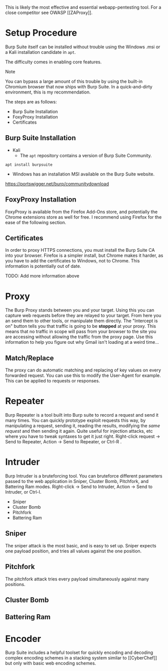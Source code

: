 This is likely the most effective and essential webapp-pentesting tool. For a close competitor see OWASP [[ZAProxy]]. 

# Setup Procedure
Burp Suite itself can be installed without trouble using the Windows .msi or a Kali installation candidate in `apt`. 

The difficulty comes in enabling core features. 

> [!note]
> You can bypass a large amount of this trouble by using the built-in Chromium browser that now ships with Burp Suite. In a quick-and-dirty environment, this is my recommendation.

The steps are as follows:
- Burp Suite Installation
- FoxyProxy Installation
- Certificates

## Burp Suite Installation
- Kali
	- The `apt` repository contains a version of Burp Suite Community. 
```shell
apt install burpsuite
```
- Windows has an installation MSI available on the Burp Suite website. 

https://portswigger.net/burp/communitydownload
## FoxyProxy Installation
FoxyProxy is available from the Firefox Add-Ons store, and potentially the Chrome extensions store as well for free. I recommend using Firefox for the ease of the following section.

## Certificates
In order to proxy HTTPS connections, you must install the Burp Suite CA into your browser. Firefox is a simpler install, but Chrome makes it harder, as you have to add the certificates to Windows, not to Chrome. This information is potentially out of date.  

TODO: Add more information above

# Proxy
The Burp Proxy stands between you and your target. Using this you can capture web requests before they are relayed to your target. From here you an send them to other tools, or manipulate them directly. The "Intercept is on" button tells you that traffic is going to be **stopped** at your proxy. This means that no traffic in scope will pass from your browser to the site you are accessing without allowing the traffic from the proxy page. Use this information to help you figure out why Gmail isn't loading at a weird time...

## Match/Replace
The proxy can do automatic matching and replacing of key values on every forwarded request. You can use this to modify the User-Agent for example. This can be applied to requests or responses. 

# Repeater
Burp Repeater is a tool built into Burp suite to record a request and send it many times. You can quickly prototype exploit requests this way, by manipulating a request, sending it, reading the results, modifying the *same request* and then sending it again. Quite useful for injection attacks, etc where you have to tweak syntaxes to get it just right. Right-click request -> Send to Repeater, Action -> Send to Repeater, or Ctrl-R .

# Intruder
Burp Intruder is a bruteforcing tool. You can bruteforce different parameters passed to the web application in Sniper, Cluster Bomb, Pitchfork, and Battering Ram modes. Right-click -> Send to Intruder, Action -> Send to Intruder, or Ctrl-I.
- Sniper
- Cluster Bomb
- Pitchfork
- Battering Ram

## Sniper
The sniper attack is the most basic, and is easy to set up. Sniper expects one payload position, and tries all values against the one position. 

## Pitchfork
The pitchfork attack tries every payload simultaneously against many positions. 

## Cluster Bomb

## Battering Ram

# Encoder
Burp Suite includes a helpful toolset for quickly encoding and decoding complex encoding schemes in a stacking system similar to [[CyberChef]] but only with basic web encoding schemes.
